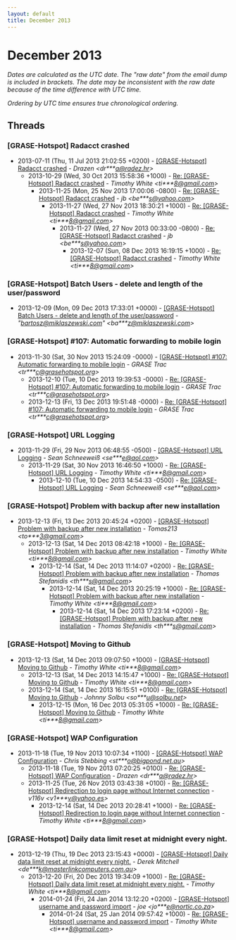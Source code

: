 ```yaml
---
layout: default
title: December 2013
---
```


# December 2013

_Dates are calculated as the UTC date. The "raw date" from the email dump is included in brackets. The date may be inconsistent with the raw date because of the time difference with UTC time._

_Ordering by UTC time ensures true chronological ordering._

## Threads

### [GRASE-Hotspot] Radacct crashed
+ 2013-07-11 (Thu, 11 Jul 2013 21:02:55 +0200) - [[GRASE-Hotspot] Radacct crashed](/archive/2013/07/0720b8d61773abc8264062c726e216d41ae87fd6eca19ad7bf990f6317e98dac) - _Drazen \<dr***a@radez.hr\>_
  + 2013-10-29 (Wed, 30 Oct 2013 15:58:36 +1000) - [Re: [GRASE-Hotspot] Radacct crashed](/archive/2013/10/104d0b1899fd86db6a79a6e223071ad2693b9f9caae3471565a77b7661e05d69) - _Timothy White \<ti***8@gmail.com\>_
    + 2013-11-25 (Mon, 25 Nov 2013 17:00:06 -0800) - [Re: [GRASE-Hotspot] Radacct crashed](/archive/2013/11/36294a3420f610a95b23e8f927b24121d437cc5333787108babc2a17751a7433) - _jb \<be***s@yahoo.com\>_
      + 2013-11-27 (Wed, 27 Nov 2013 18:30:21 +1000) - [Re: [GRASE-Hotspot] Radacct crashed](/archive/2013/11/56e318ad862d0430c598ab426c3b84879f93a55f75e62b977d1746b4e78a6d76) - _Timothy White \<ti***8@gmail.com\>_
        + 2013-11-27 (Wed, 27 Nov 2013 00:33:00 -0800) - [Re: [GRASE-Hotspot] Radacct crashed](/archive/2013/11/13c48fadd1c97f6a0c818a129844ac55a49aee4938de4b504b909e89c9e51875) - _jb \<be***s@yahoo.com\>_
          + 2013-12-07 (Sun, 08 Dec 2013 16:19:15 +1000) - [Re: [GRASE-Hotspot] Radacct crashed](/archive/2013/12/d8726e46a468e7331f7cafa82cece4413cb70abbcdf33b03151565a5d02a7b5e) - _Timothy White \<ti***8@gmail.com\>_

### [GRASE-Hotspot] Batch Users - delete and length of the user/password
+ 2013-12-09 (Mon, 09 Dec 2013 17:33:01 +0000) - [[GRASE-Hotspot] Batch Users - delete and length of the user/password](/archive/2013/12/57997d553855ea2da6cfc603253509e9e73a3feeb0dd7d0c95dc3afecb331cb3) - _"bartosz@miklaszewski.com" \<ba***z@miklaszewski.com\>_

### [GRASE-Hotspot]  #107: Automatic forwarding to mobile login
+ 2013-11-30 (Sat, 30 Nov 2013 15:24:09 -0000) - [[GRASE-Hotspot]  #107: Automatic forwarding to mobile login](/archive/2013/11/35143a4a16e60d073fb203aa15a907f56e8435ca79f6eba5ce4582759543228b) - _GRASE Trac \<tr***c@grasehotspot.org\>_
  + 2013-12-10 (Tue, 10 Dec 2013 19:39:53 -0000) - [Re: [GRASE-Hotspot] #107: Automatic forwarding to mobile login](/archive/2013/12/c6cfe567241474ec555a295109b10e846d65ba150bbc7210372eca4f23831681) - _GRASE Trac \<tr***c@grasehotspot.org\>_
  + 2013-12-13 (Fri, 13 Dec 2013 19:51:48 -0000) - [Re: [GRASE-Hotspot] #107: Automatic forwarding to mobile login](/archive/2013/12/1dda0d81306a6f7469c61703a13ad7fd40ec028f0f35ac8d7dc218f7b68730ee) - _GRASE Trac \<tr***c@grasehotspot.org\>_

### [GRASE-Hotspot] URL Logging
+ 2013-11-29 (Fri, 29 Nov 2013 06:48:55 -0500) - [[GRASE-Hotspot] URL Logging](/archive/2013/11/c45f6014fc049a9e4a75c7e93a375d0306a6fe621e9e7afc43ce0994d4ca5a77) - _Sean Schneeweiß \<se***e@aol.com\>_
  + 2013-11-29 (Sat, 30 Nov 2013 16:46:50 +1000) - [Re: [GRASE-Hotspot] URL Logging](/archive/2013/11/f7d4af313ae1154fcde514e7228f9ab6fea82c531879316744ac3dd4176871e0) - _Timothy White \<ti***8@gmail.com\>_
    + 2013-12-10 (Tue, 10 Dec 2013 14:54:33 -0500) - [Re: [GRASE-Hotspot] URL Logging](/archive/2013/12/670164dc3fece993c874d9bcacbd05fd645d1f0f98c93d06318ccdac8698f277) - _Sean Schneeweiß \<se***e@aol.com\>_

### [GRASE-Hotspot] Problem with backup after new installation
+ 2013-12-13 (Fri, 13 Dec 2013 20:45:24 +0200) - [[GRASE-Hotspot] Problem with backup after new installation](/archive/2013/12/18692385a612ff79f02eb8483dd75d2910f3fecb30ef9f4af13f9c0f0cdc8f62) - _Tomas213 \<to***3@gmail.com\>_
  + 2013-12-13 (Sat, 14 Dec 2013 08:42:18 +1000) - [Re: [GRASE-Hotspot] Problem with backup after new installation](/archive/2013/12/e1a45cc44496998d3948784006287701ba842511b2fc089eccd2356dda20bc3d) - _Timothy White \<ti***8@gmail.com\>_
    + 2013-12-14 (Sat, 14 Dec 2013 11:14:07 +0200) - [Re: [GRASE-Hotspot] Problem with backup after new installation](/archive/2013/12/6da61c768e72d9385a15eb73172a209a326fcf9138ec41fb7055008621777440) - _Thomas Stefanidis \<th***s@gmail.com\>_
      + 2013-12-14 (Sat, 14 Dec 2013 20:25:19 +1000) - [Re: [GRASE-Hotspot] Problem with backup after new installation](/archive/2013/12/cbb5811ce6f044b8c6b4a6a8529f3931edc59b48870c5c14937440362d5bad23) - _Timothy White \<ti***8@gmail.com\>_
        + 2013-12-14 (Sat, 14 Dec 2013 17:23:14 +0200) - [Re: [GRASE-Hotspot] Problem with backup after new installation](/archive/2013/12/ce321c45f96d7f8956cf5815e9129a88f9d1d41cacb3cac51bcd852b0695c1d4) - _Thomas Stefanidis \<th***s@gmail.com\>_

### [GRASE-Hotspot] Moving to Github
+ 2013-12-13 (Sat, 14 Dec 2013 09:07:50 +1000) - [[GRASE-Hotspot] Moving to Github](/archive/2013/12/1e074d25089588c47702186fa9d5786c498266af9ab3646cc7a2a369948b7bdd) - _Timothy White \<ti***8@gmail.com\>_
  + 2013-12-13 (Sat, 14 Dec 2013 14:15:47 +1000) - [Re: [GRASE-Hotspot] Moving to Github](/archive/2013/12/274c21b19a086224a21cc03908ed78122eab64cd51067a11f32a358ec3d3d7d1) - _Timothy White \<ti***8@gmail.com\>_
  + 2013-12-14 (Sat, 14 Dec 2013 16:15:51 +0100) - [Re: [GRASE-Hotspot] Moving to Github](/archive/2013/12/ed310a6b408eea559115d204e84cb8c5670678dc547063f401c5a3e4bac3a9ec) - _Johnny Solbu \<so***u@solbu.net\>_
    + 2013-12-15 (Mon, 16 Dec 2013 05:31:05 +1000) - [Re: [GRASE-Hotspot] Moving to Github](/archive/2013/12/a3d3cdcaa548d3eb85bd08cb5d584ecdf1b55da36771434910de9addbd2720d1) - _Timothy White \<ti***8@gmail.com\>_

### [GRASE-Hotspot] WAP Configuration
+ 2013-11-18 (Tue, 19 Nov 2013 10:07:34 +1100) - [[GRASE-Hotspot] WAP Configuration](/archive/2013/11/b591c789dc35a8af6ffddcb57b414a0e1764f359fb32ea72b7cf311c0792ef05) - _Chris Stebbing \<st***o@bigpond.net.au\>_
  + 2013-11-18 (Tue, 19 Nov 2013 07:20:25 +0100) - [Re: [GRASE-Hotspot] WAP Configuration](/archive/2013/11/96863fa0c153b389ced1cda4b837a58510ba788ac58ed6f372800551916b2ab7) - _Drazen \<dr***a@radez.hr\>_
  + 2013-11-25 (Tue, 26 Nov 2013 03:43:38 +0100) - [Re: [GRASE-Hotspot] Redirection to login page without Internet	connection](/archive/2013/11/577fca05c1aac5cf5f6ad9cb7fa6e73de8e9692553f5560935f76c222dcfe5ae) - _v116v \<v1***v@yahoo.es\>_
    + 2013-12-14 (Sat, 14 Dec 2013 20:28:41 +1000) - [Re: [GRASE-Hotspot] Redirection to login page without Internet	connection](/archive/2013/12/db1388e353035d68951e76db212d42afa7da0de80f4b634b8dc228eaef5d852c) - _Timothy White \<ti***8@gmail.com\>_

### [GRASE-Hotspot] Daily data limit reset at midnight every night.
+ 2013-12-19 (Thu, 19 Dec 2013 23:15:43 +0000) - [[GRASE-Hotspot] Daily data limit reset at midnight every night.](/archive/2013/12/66ca30e0f00428c4b7e161f1ce505bfda7254c7ab061e0823b34e3a44e6f13a0) - _Derek Mitchell \<de***k@masterlinkcomputers.com.au\>_
  + 2013-12-20 (Fri, 20 Dec 2013 19:34:09 +1000) - [Re: [GRASE-Hotspot] Daily data limit reset at midnight every night.](/archive/2013/12/f182186c50dcc8b1dc7290094d83c5f33091e8f43d10d792347fe458603ea303) - _Timothy White \<ti***8@gmail.com\>_
    + 2014-01-24 (Fri, 24 Jan 2014 13:12:20 +0200) - [[GRASE-Hotspot] username and password import](/archive/2014/01/cdd52cddd1b65b89f005818dcb206cd3895b44064c65207357ce504b0d9e477e) - _joe \<jo***e@nortic.co.za\>_
      + 2014-01-24 (Sat, 25 Jan 2014 09:57:42 +1000) - [Re: [GRASE-Hotspot] username and password import](/archive/2014/01/363b173344c128d28af661e0d01470a24bb7f85437e1cd4b47321276db7d94f0) - _Timothy White \<ti***8@gmail.com\>_

